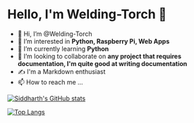 # Hello, I'm Welding-Torch 👋
- 👋 Hi, I’m @Welding-Torch
- 👀 I’m interested in **Python, Raspberry Pi, Web Apps**
- 🌱 I’m currently learning **Python**
- 💬 I’m looking to collaborate on **any project that requires documentation, I'm quite good at writing documentation**
- ✍️ I'm a Markdown enthusiast
- 📫 How to reach me ...

[![Siddharth's GitHub stats](https://github-readme-stats.vercel.app/api?username=Welding-Torch)](https://github.com/anuraghazra/github-readme-stats)

[![Top Langs](https://github-readme-stats.vercel.app/api/top-langs/?username=Welding-Torch)](https://github.com/anuraghazra/github-readme-stats)



<!---
Welding-Torch/Welding-Torch is a ✨ special ✨ repository because its `README.md` (this file) appears on your GitHub profile.
You can click the Preview link to take a look at your changes.

!SIDDHARTH!
Use this readme as inspiration when the time comes to make this readme professional
https://github.com/chetachiezikeuzor/chetachiezikeuzor/edit/main/README.md
--->

